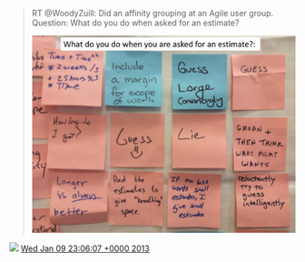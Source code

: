 > RT @WoodyZuill: Did an affinity grouping at an Agile user group\. Question: What do you do when asked for an estimate? 
> 
> ![](../../media/289146058188156928-BAHm796CcAAcVai.jpg)

<img src="../../media/tweet.ico" width="12" /> [Wed Jan 09 23:06:07 +0000 2013](https://twitter.com/DromerDenker/status/289146058188156928)